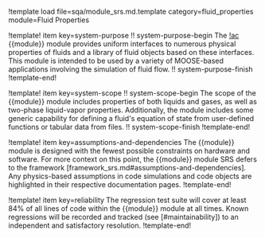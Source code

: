 !template load file=sqa/module_srs.md.template category=fluid_properties module=Fluid Properties

!template! item key=system-purpose
!! system-purpose-begin
The [!ac](MOOSE) {{module}} module provides uniform interfaces to numerous physical properties
of fluids and a library of fluid objects based on these interfaces. This module is intended to be used by
a variety of MOOSE-based applications involving the simulation of fluid flow.
!! system-purpose-finish
!template-end!

!template! item key=system-scope
!! system-scope-begin
The scope of the {{module}} module includes properties of both liquids and gases,
as well as two-phase liquid-vapor properties. Additionally, the module includes
some generic capability for defining a fluid's equation of state from user-defined
functions or tabular data from files.
!! system-scope-finish
!template-end!

!template! item key=assumptions-and-dependencies
The {{module}} module is designed with the fewest possible constraints on hardware and software.
For more context on this point, the {{module}} module SRS defers to the framework
[framework_srs.md#assumptions-and-dependencies]. Any physics-based assumptions in code simulations and
code objects are highlighted in their respective documentation pages.
!template-end!

!template! item key=reliability
The regression test suite will cover at least 84% of all lines of code within the {{module}}
module at all times. Known regressions will be recorded and tracked (see [#maintainability]) to an
independent and satisfactory resolution.
!template-end!
